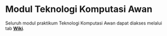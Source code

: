 # Modul Teknologi Komputasi Awan 
Seluruh modul praktikum Teknologi Komputasi Awan dapat diakses melalui tab [**Wiki**](https://github.com/lab-kcks/Modul_Komputasi_Awan/wiki).
